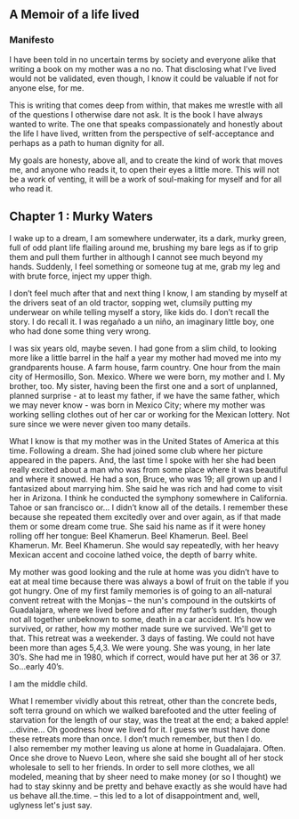 ## A Memoir of a life lived

### Manifesto

I have been told in no uncertain terms by society and everyone alike that writing a book on my mother was a no no. That disclosing what I’ve lived would not be validated, even though, I know it could be valuable if not for anyone else, for me.

This is writing that comes deep from within, that makes me wrestle with all of the questions I otherwise dare not ask. It is the book I have always wanted to write. The one that speaks compassionately and honestly about the life I have lived, written from the perspective of self-acceptance and perhaps as a path to human dignity for all. 

My goals are honesty, above all, and to create the kind of work that moves me, and anyone who reads it, to open their eyes a little more. This will not be a work of venting, it will be a work of soul-making for myself and for all who read it.


## Chapter 1 : Murky Waters

I wake up to a dream, I am somewhere underwater, its a dark, murky green, full of odd plant life flailing around me, brushing my bare legs as if to grip them and pull them further in although I cannot see much beyond my hands. Suddenly, I feel something or someone tug at me, grab my leg and with brute force, inject my upper thigh. 

I don’t feel much after that and next thing I know, I am standing by myself at the drivers seat of an old tractor, sopping wet, clumsily putting my underwear on while telling myself a story, like kids do. I don’t recall the story. I do recall it. I was regañado a un niño, an imaginary little boy, one who had done some thing very wrong. 

I was six years old, maybe seven. I had gone from a slim child, to looking more like a little barrel in the half a year my mother had moved me into my grandparents house. A farm house, farm country. One hour from the main city of Hermosillo, Son. Mexico. Where we were born, my mother and I. My brother, too. My sister, having been the first one and a sort of unplanned, planned surprise - at to least my father, if we have the same father, which we may never know - was born in Mexico City; where my mother was working selling clothes out of her car or working for the Mexican lottery. Not sure since we were never given too many details.  

What I know is that my mother was in the United States of America at this time. Following a dream. She had joined some club where her picture appeared in the papers. And, the last time I spoke with her she had been really excited about a man who was from some place where it was beautiful and where it snowed. He had a son, Bruce, who was 19; all grown up and I fantasized about marrying him. She said he was rich and had come to visit her in Arizona. I think he conducted the symphony somewhere in California. Tahoe or san francisco or... I didn’t know all of the details. I remember these because she repeated them excitedly over and over again, as if that made them or some dream come true. She said his name as if it were honey rolling off her tongue: Beel Khamerun. Beel Khamerun. Beel. Beel Khamerun. Mr. Beel Khamerun. She would say repeatedly, with her heavy Mexican accent and cocoine lathed voice, the depth of barry white. 

My mother was good looking and the rule at home was you didn’t have to eat at meal time because there was always a bowl of fruit on the table if you got hungry. One of my first family memories is of going to an all-natural convent retreat with the Monjas – the nun's compound in the outskirts of Guadalajara, where we lived before and after my father’s sudden, though not all together unbeknown to some, death in a car accident. It’s how we survived, or rather, how my mother made sure we survived.  We'll get to that. This retreat was a weekender. 3 days of fasting. We could not have been more than ages 5,4,3. We were young. She was young, in her late 30’s. She had me in 1980, which if correct, would have put her at 36 or 37. So...early 40’s.  

I am the middle child.  

What I remember vividly about this retreat, other than the concrete beds, soft terra ground on which we walked barefooted and the utter feeling of starvation for the length of our stay, was the treat at the end; a baked apple!  
...divine... 
Oh goodness how we lived for it. I guess we must have done these retreats more than once. I don’t much remember, but then I do.  
I also remember my mother leaving us alone at home in Guadalajara. Often. Once she drove to Nuevo Leon, where she said she bought all of her stock wholesale to sell to her friends. In order to sell more clothes, we all modeled, meaning that by sheer need to make money (or so I thought) we had to stay skinny and be pretty and behave exactly as she would have had us behave all.the.time. – this led to a lot of disappointment and, well, uglyness let's just say. 


 















